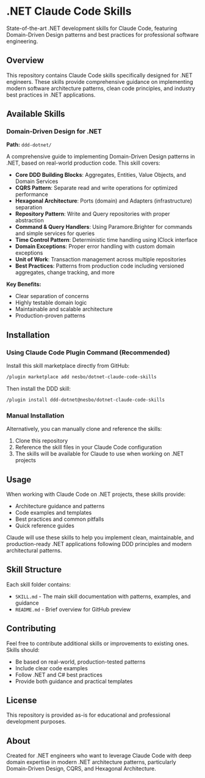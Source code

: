# .NET Claude Code Skills

State-of-the-art .NET development skills for Claude Code, featuring Domain-Driven Design patterns and best practices for professional software engineering.

## Overview

This repository contains Claude Code skills specifically designed for .NET engineers. These skills provide comprehensive guidance on implementing modern software architecture patterns, clean code principles, and industry best practices in .NET applications.

## Available Skills

### Domain-Driven Design for .NET

**Path:** `ddd-dotnet/`

A comprehensive guide to implementing Domain-Driven Design patterns in .NET, based on real-world production code. This skill covers:

- **Core DDD Building Blocks**: Aggregates, Entities, Value Objects, and Domain Services
- **CQRS Pattern**: Separate read and write operations for optimized performance
- **Hexagonal Architecture**: Ports (domain) and Adapters (infrastructure) separation
- **Repository Pattern**: Write and Query repositories with proper abstraction
- **Command & Query Handlers**: Using Paramore.Brighter for commands and simple services for queries
- **Time Control Pattern**: Deterministic time handling using IClock interface
- **Domain Exceptions**: Proper error handling with custom domain exceptions
- **Unit of Work**: Transaction management across multiple repositories
- **Best Practices**: Patterns from production code including versioned aggregates, change tracking, and more

**Key Benefits:**
- Clear separation of concerns
- Highly testable domain logic
- Maintainable and scalable architecture
- Production-proven patterns

## Installation

### Using Claude Code Plugin Command (Recommended)

Install this skill marketplace directly from GitHub:

```bash
/plugin marketplace add nesbo/dotnet-claude-code-skills
```

Then install the DDD skill:

```bash
/plugin install ddd-dotnet@nesbo/dotnet-claude-code-skills
```

### Manual Installation

Alternatively, you can manually clone and reference the skills:

1. Clone this repository
2. Reference the skill files in your Claude Code configuration
3. The skills will be available for Claude to use when working on .NET projects

## Usage

When working with Claude Code on .NET projects, these skills provide:

- Architecture guidance and patterns
- Code examples and templates
- Best practices and common pitfalls
- Quick reference guides

Claude will use these skills to help you implement clean, maintainable, and production-ready .NET applications following DDD principles and modern architectural patterns.

## Skill Structure

Each skill folder contains:
- `SKILL.md` - The main skill documentation with patterns, examples, and guidance
- `README.md` - Brief overview for GitHub preview

## Contributing

Feel free to contribute additional skills or improvements to existing ones. Skills should:

- Be based on real-world, production-tested patterns
- Include clear code examples
- Follow .NET and C# best practices
- Provide both guidance and practical templates

## License

This repository is provided as-is for educational and professional development purposes.

## About

Created for .NET engineers who want to leverage Claude Code with deep domain expertise in modern .NET architecture patterns, particularly Domain-Driven Design, CQRS, and Hexagonal Architecture.
